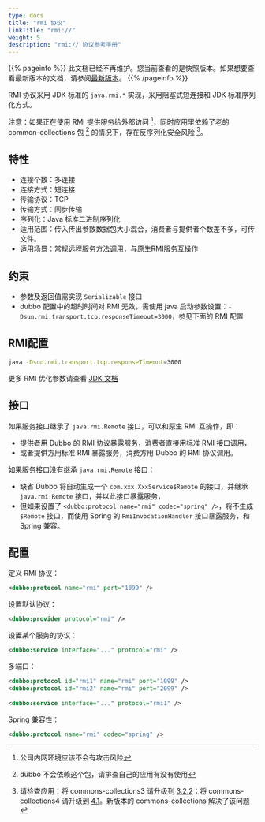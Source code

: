 ```yaml
---
type: docs
title: "rmi 协议"
linkTitle: "rmi://"
weight: 5
description: "rmi:// 协议参考手册"
---
```


{{% pageinfo %}} 此文档已经不再维护。您当前查看的是快照版本。如果想要查看最新版本的文档，请参阅[最新版本](/zh/docs3-v2/java-sdk/reference-manual/protocol/rmi/)。
{{% /pageinfo %}}


RMI 协议采用 JDK 标准的 `java.rmi.*` 实现，采用阻塞式短连接和 JDK 标准序列化方式。

注意：如果正在使用 RMI 提供服务给外部访问 [^1]，同时应用里依赖了老的 common-collections 包 [^2] 的情况下，存在反序列化安全风险 [^3]。

## 特性

* 连接个数：多连接
* 连接方式：短连接
* 传输协议：TCP
* 传输方式：同步传输
* 序列化：Java 标准二进制序列化
* 适用范围：传入传出参数数据包大小混合，消费者与提供者个数差不多，可传文件。
* 适用场景：常规远程服务方法调用，与原生RMI服务互操作

## 约束

* 参数及返回值需实现 `Serializable` 接口
* dubbo 配置中的超时时间对 RMI 无效，需使用 java 启动参数设置：`-Dsun.rmi.transport.tcp.responseTimeout=3000`，参见下面的 RMI 配置


## RMI配置

```sh
java -Dsun.rmi.transport.tcp.responseTimeout=3000
```
更多 RMI 优化参数请查看 [JDK 文档](https://docs.oracle.com/javase/6/docs/technotes/guides/rmi/sunrmiproperties.html)


## 接口

如果服务接口继承了 `java.rmi.Remote` 接口，可以和原生 RMI 互操作，即：

* 提供者用 Dubbo 的 RMI 协议暴露服务，消费者直接用标准 RMI 接口调用，
* 或者提供方用标准 RMI 暴露服务，消费方用 Dubbo 的 RMI 协议调用。

如果服务接口没有继承 `java.rmi.Remote` 接口：

* 缺省 Dubbo 将自动生成一个 `com.xxx.XxxService$Remote` 的接口，并继承 `java.rmi.Remote` 接口，并以此接口暴露服务，
* 但如果设置了 `<dubbo:protocol name="rmi" codec="spring" />`，将不生成 `$Remote` 接口，而使用 Spring 的 `RmiInvocationHandler` 接口暴露服务，和 Spring 兼容。

## 配置

定义 RMI 协议：

```xml
<dubbo:protocol name="rmi" port="1099" />
```

设置默认协议：

```xml
<dubbo:provider protocol="rmi" />
```

设置某个服务的协议：

```xml
<dubbo:service interface="..." protocol="rmi" />
```

多端口：

```xml
<dubbo:protocol id="rmi1" name="rmi" port="1099" />
<dubbo:protocol id="rmi2" name="rmi" port="2099" />
 
<dubbo:service interface="..." protocol="rmi1" />
```

Spring 兼容性：

```xml
<dubbo:protocol name="rmi" codec="spring" />
```

[^1]: 公司内网环境应该不会有攻击风险
[^2]: dubbo 不会依赖这个包，请排查自己的应用有没有使用
[^3]: 请检查应用：将 commons-collections3 请升级到 [3.2.2](https://commons.apache.org/proper/commons-collections/release_3_2_2.html)；将 commons-collections4 请升级到 [4.1](https://commons.apache.org/proper/commons-collections/release_4_1.html)。新版本的 commons-collections 解决了该问题
